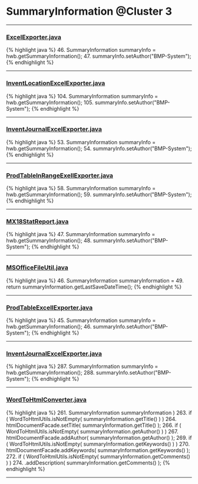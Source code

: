 # SummaryInformation @Cluster 3

***

### [ExcelExporter.java](https://searchcode.com/codesearch/view/137412604/)
{% highlight java %}
46. SummaryInformation summaryInfo = hwb.getSummaryInformation();
47. summaryInfo.setAuthor("BMP-System");
{% endhighlight %}

***

### [InventLocationExcelExporter.java](https://searchcode.com/codesearch/view/137412597/)
{% highlight java %}
104. SummaryInformation summaryInfo = hwb.getSummaryInformation();
105. summaryInfo.setAuthor("BMP-System");
{% endhighlight %}

***

### [InventJournalExcelExporter.java](https://searchcode.com/codesearch/view/137412606/)
{% highlight java %}
53. SummaryInformation summaryInfo = hwb.getSummaryInformation();
54. summaryInfo.setAuthor("BMP-System");
{% endhighlight %}

***

### [ProdTableInRangeExellExporter.java](https://searchcode.com/codesearch/view/137412593/)
{% highlight java %}
58. SummaryInformation summaryInfo = hwb.getSummaryInformation();
59. summaryInfo.setAuthor("BMP-System");
{% endhighlight %}

***

### [MX18StatReport.java](https://searchcode.com/codesearch/view/137412598/)
{% highlight java %}
47. SummaryInformation summaryInfo = hwb.getSummaryInformation();
48. summaryInfo.setAuthor("BMP-System");
{% endhighlight %}

***

### [MSOfficeFileUtil.java](https://searchcode.com/codesearch/view/116052780/)
{% highlight java %}
46. SummaryInformation summaryInformation =
49. return summaryInformation.getLastSaveDateTime();
{% endhighlight %}

***

### [ProdTableExcellExporter.java](https://searchcode.com/codesearch/view/137412607/)
{% highlight java %}
45. SummaryInformation summaryInfo = hwb.getSummaryInformation();
46. summaryInfo.setAuthor("BMP-System");
{% endhighlight %}

***

### [InventJournalExcelExporter.java](https://searchcode.com/codesearch/view/137412606/)
{% highlight java %}
287. SummaryInformation summaryInfo = hwb.getSummaryInformation();
288. summaryInfo.setAuthor("BMP-System");
{% endhighlight %}

***

### [WordToHtmlConverter.java](https://searchcode.com/codesearch/view/97383966/)
{% highlight java %}
261.     SummaryInformation summaryInformation )
263. if ( WordToHtmlUtils.isNotEmpty( summaryInformation.getTitle() ) )
264.     htmlDocumentFacade.setTitle( summaryInformation.getTitle() );
266. if ( WordToHtmlUtils.isNotEmpty( summaryInformation.getAuthor() ) )
267.     htmlDocumentFacade.addAuthor( summaryInformation.getAuthor() );
269. if ( WordToHtmlUtils.isNotEmpty( summaryInformation.getKeywords() ) )
270.     htmlDocumentFacade.addKeywords( summaryInformation.getKeywords() );
272. if ( WordToHtmlUtils.isNotEmpty( summaryInformation.getComments() ) )
274.             .addDescription( summaryInformation.getComments() );
{% endhighlight %}

***

